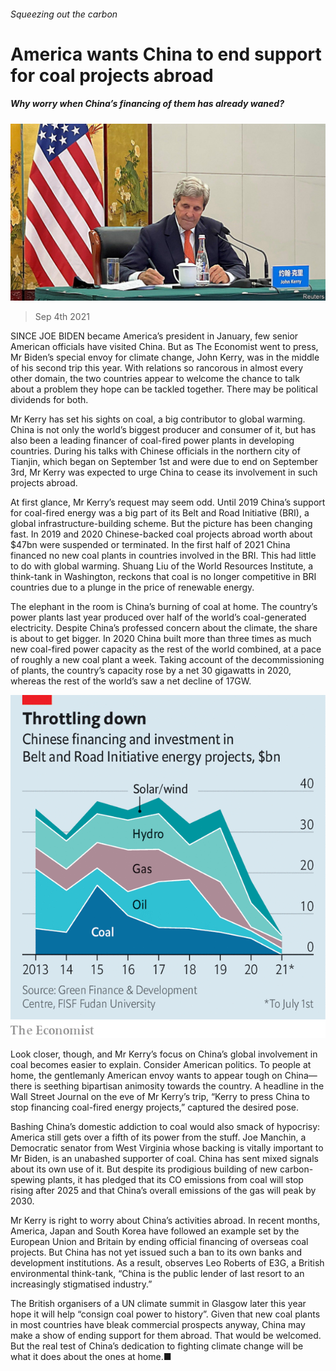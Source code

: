 ###### Squeezing out the carbon

# America wants China to end support for coal projects abroad 

##### Why worry when China’s financing of them has already waned? 

![image](images/20210904_cnp501.jpg) 

> Sep 4th 2021 

SINCE JOE BIDEN became America’s president in January, few senior American officials have visited China. But as The Economist went to press, Mr Biden’s special envoy for climate change, John Kerry, was in the middle of his second trip this year. With relations so rancorous in almost every other domain, the two countries appear to welcome the chance to talk about a problem they hope can be tackled together. There may be political dividends for both.

Mr Kerry has set his sights on coal, a big contributor to global warming. China is not only the world’s biggest producer and consumer of it, but has also been a leading financer of coal-fired power plants in developing countries. During his talks with Chinese officials in the northern city of Tianjin, which began on September 1st and were due to end on September 3rd, Mr Kerry was expected to urge China to cease its involvement in such projects abroad.


At first glance, Mr Kerry’s request may seem odd. Until 2019 China’s support for coal-fired energy was a big part of its Belt and Road Initiative (BRI), a global infrastructure-building scheme. But the picture has been changing fast. In 2019 and 2020 Chinese-backed coal projects abroad worth about $47bn were suspended or terminated. In the first half of 2021 China financed no new coal plants in countries involved in the BRI. This had little to do with global warming. Shuang Liu of the World Resources Institute, a think-tank in Washington, reckons that coal is no longer competitive in BRI countries due to a plunge in the price of renewable energy.

The elephant in the room is China’s burning of coal at home. The country’s power plants last year produced over half of the world’s coal-generated electricity. Despite China’s professed concern about the climate, the share is about to get bigger. In 2020 China built more than three times as much new coal-fired power capacity as the rest of the world combined, at a pace of roughly a new coal plant a week. Taking account of the decommissioning of plants, the country’s capacity rose by a net 30 gigawatts in 2020, whereas the rest of the world’s saw a net decline of 17GW.

![image](images/20210904_CNC103.png) 


Look closer, though, and Mr Kerry’s focus on China’s global involvement in coal becomes easier to explain. Consider American politics. To people at home, the gentlemanly American envoy wants to appear tough on China—there is seething bipartisan animosity towards the country. A headline in the Wall Street Journal on the eve of Mr Kerry’s trip, “Kerry to press China to stop financing coal-fired energy projects,” captured the desired pose.

Bashing China’s domestic addiction to coal would also smack of hypocrisy: America still gets over a fifth of its power from the stuff. Joe Manchin, a Democratic senator from West Virginia whose backing is vitally important to Mr Biden, is an unabashed supporter of coal. China has sent mixed signals about its own use of it. But despite its prodigious building of new carbon-spewing plants, it has pledged that its CO emissions from coal will stop rising after 2025 and that China’s overall emissions of the gas will peak by 2030.

Mr Kerry is right to worry about China’s activities abroad. In recent months, America, Japan and South Korea have followed an example set by the European Union and Britain by ending official financing of overseas coal projects. But China has not yet issued such a ban to its own banks and development institutions. As a result, observes Leo Roberts of E3G, a British environmental think-tank, “China is the public lender of last resort to an increasingly stigmatised industry.”

The British organisers of a UN climate summit in Glasgow later this year hope it will help “consign coal power to history”. Given that new coal plants in most countries have bleak commercial prospects anyway, China may make a show of ending support for them abroad. That would be welcomed. But the real test of China’s dedication to fighting climate change will be what it does about the ones at home.■

